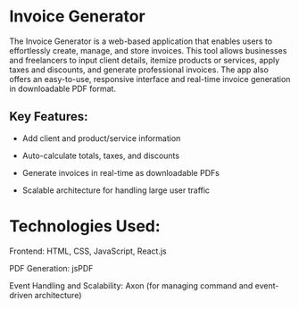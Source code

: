 # Invoice Generator 

The Invoice Generator is a web-based application that enables users to effortlessly create, manage, and store invoices. This tool allows businesses and freelancers to input client details, itemize products or services, apply taxes and discounts, and generate professional invoices. The app also offers an easy-to-use, responsive interface and real-time invoice generation in downloadable PDF format.

## Key Features:

- Add client and product/service information

- Auto-calculate totals, taxes, and discounts

- Generate invoices in real-time as downloadable PDFs

- Scalable architecture for handling large user traffic

# Technologies Used:

Frontend: HTML, CSS, JavaScript, React.js

PDF Generation: jsPDF

Event Handling and Scalability: Axon (for managing command and event-driven architecture)

